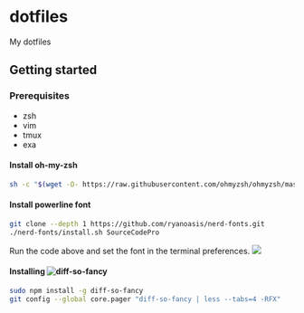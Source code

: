 # dotfiles
My dotfiles

## Getting started
### Prerequisites
* zsh
* vim
* tmux
* exa

#### Install oh-my-zsh
```bash
sh -c "$(wget -O- https://raw.githubusercontent.com/ohmyzsh/ohmyzsh/master/tools/install.sh)"
```

#### Install powerline font
```bash
git clone --depth 1 https://github.com/ryanoasis/nerd-fonts.git
./nerd-fonts/install.sh SourceCodePro
```
Run the code above and set the font in the terminal preferences.
![](https://i.imgur.com/yoZzfpo.png?raw=true)

#### Installing ![diff-so-fancy](https://github.com/so-fancy/diff-so-fancy)
```bash
sudo npm install -g diff-so-fancy
git config --global core.pager "diff-so-fancy | less --tabs=4 -RFX"
```
